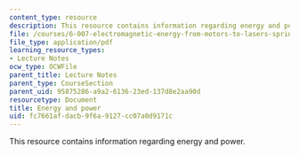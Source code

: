 ```yaml
---
content_type: resource
description: This resource contains information regarding energy and power.
file: /courses/6-007-electromagnetic-energy-from-motors-to-lasers-spring-2011/fc7661afdacb9f6a9127cc07a0d9171c_MIT6_007S11_lec02.pdf
file_type: application/pdf
learning_resource_types:
- Lecture Notes
ocw_type: OCWFile
parent_title: Lecture Notes
parent_type: CourseSection
parent_uid: 95875286-a9a2-6136-23ed-137d8e2aa90d
resourcetype: Document
title: Energy and power
uid: fc7661af-dacb-9f6a-9127-cc07a0d9171c
---
```

This resource contains information regarding energy and power.

